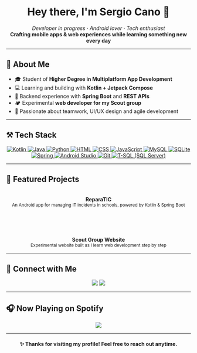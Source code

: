 
  <h1 align="center">Hey there, I'm Sergio Cano 👋</h1>

<p align="center">
  <i>Developer in progress · Android lover · Tech enthusiast</i><br>
  <b>Crafting mobile apps & web experiences while learning something new every day</b>
</p>

---

<h2>📱 About Me</h2>

<ul>
  <li>🎓 Student of <b>Higher Degree in Multiplatform App Development</b></li>
  <li>💻 Learning and building with <b>Kotlin + Jetpack Compose</b></li>
  <li>🔄 Backend experience with <b>Spring Boot</b> and <b>REST APIs</b></li>
  <li>🏕️ Experimental <b>web developer for my Scout group</b></li>
  <li>🤝 Passionate about teamwork, UI/UX design and agile development</li>
</ul>

---

<h2>⚒️ Tech Stack</h2>

<p align="center">
  <a href="https://kotlinlang.org/" title="Kotlin">
  <img src="https://skillicons.dev/icons?i=kotlin" alt="Kotlin" />
  </a>
</a>
<a href="https://www.java.com/" title="Java">
  <img src="https://skillicons.dev/icons?i=java" alt="Java" />
</a>
<a href="https://www.python.org/" title="Python">
  <img src="https://skillicons.dev/icons?i=python" alt="Python" />
</a>
<a href="https://developer.mozilla.org/en-US/docs/Web/HTML" title="HTML">
  <img src="https://skillicons.dev/icons?i=html" alt="HTML" />
</a>
<a href="https://developer.mozilla.org/en-US/docs/Web/CSS" title="CSS">
  <img src="https://skillicons.dev/icons?i=css" alt="CSS" />
</a>
<a href="https://developer.mozilla.org/en-US/docs/Web/JavaScript" title="JavaScript">
  <img src="https://skillicons.dev/icons?i=js" alt="JavaScript" />
</a>
<a href="https://www.mysql.com/" title="MySQL">
  <img src="https://skillicons.dev/icons?i=mysql" alt="MySQL" />
</a>
<a href="https://www.sqlite.org/index.html" title="SQLite">
  <img src="https://skillicons.dev/icons?i=sqlite" alt="SQLite" />
</a>
<a href="https://spring.io/" title="Spring Framework">
  <img src="https://skillicons.dev/icons?i=spring" alt="Spring" />
</a>
<a href="https://developer.android.com/studio" title="Android Studio">
  <img src="https://skillicons.dev/icons?i=androidstudio" alt="Android Studio" />
</a>
<a href="https://git-scm.com/" title="Git Version Control">
  <img src="https://skillicons.dev/icons?i=git" alt="Git" />
</a>
<!-- T-SQL / SQL Server -->
<a href="https://learn.microsoft.com/en-us/sql/t-sql/language-elements/transact-sql-language-elements" title="T-SQL (Microsoft SQL Server)">
  <img src="https://img.icons8.com/color/48/microsoft-sql-server.png" alt="T-SQL (SQL Server)" />
</a>
</p>

---

<h2>🌟 Featured Projects</h2>

<div align="center">

<a href="#"></a>  
<b>ReparaTIC</b><br>
<sub>An Android app for managing IT incidents in schools, powered by Kotlin & Spring Boot</sub>

<br><br>

<a href="#"></a>  
<b>Scout Group Website</b><br>
<sub>Experimental website built as I learn web development step by step</sub>

</div>

---

<h2>📡 Connect with Me</h2>

<p align="center">
  <a href="https://www.linkedin.com/in/sergio-cano-pomer-a51440259/"><img src="https://img.shields.io/badge/-LinkedIn-0A66C2?style=for-the-badge&logo=linkedin&logoColor=white" /></a>
  <a href="https://www.instagram.com/canoo.json"><img src="https://img.shields.io/badge/-Instagram-E4405F?style=for-the-badge&logo=instagram&logoColor=white" /></a>
</p>

---

<h2>🎧 Now Playing on Spotify</h2>

<p align="center">
  <img src="https://spotify-github-profile.kittinanx.com/api/view.svg?uid=pfslrwk40cy20135neoakdz5v&cover_image=true&theme=default&show_offline=true&background_color=000000&interchange=true&bar_color=1DB954&bar_color_cover=true" />
</p>

---

<h4 align="center">✨ Thanks for visiting my profile! Feel free to reach out anytime.</h4>
